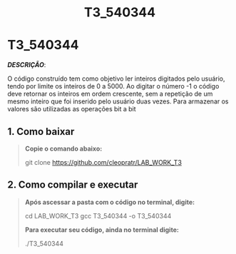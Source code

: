 <h1 align="center"> T3_540344 </h1>

# T3_540344

***DESCRIÇÃO***:

O código construído tem como objetivo ler inteiros digitados pelo usuário, tendo por limite os inteiros de 0 a 5000. Ao digitar o número -1 o código deve retornar os inteiros em ordem crescente, sem a repetição de um mesmo inteiro que foi inserido pelo usuário duas vezes. Para armazenar os valores são utilizadas as operações bit a bit

## 1. Como baixar 

> **Copie o comando abaixo:**
> 
> git clone https://github.com/cleopratr/LAB_WORK_T3

## 2. Como compilar e executar

> **Após ascessar a pasta com o código no terminal, digite:**
> 
> cd LAB_WORK_T3 
> gcc T3_540344 -o T3_540344
> 
> **Para executar seu código, ainda no terminal digite:** 
> 
> ./T3_540344
